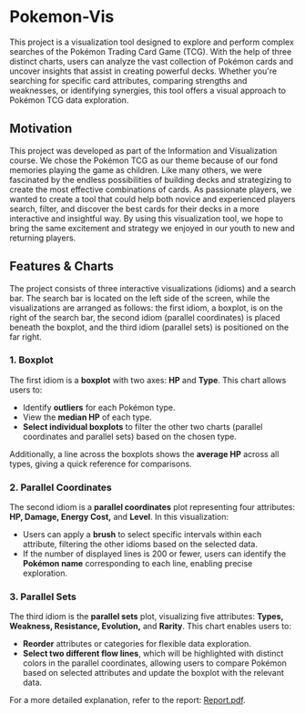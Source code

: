 # Pokemon-Vis

This project is a visualization tool designed to explore and perform complex searches of the Pokémon Trading Card Game (TCG). With the help of three distinct charts, users can analyze the vast collection of Pokémon cards and uncover insights that assist in creating powerful decks. Whether you're searching for specific card attributes, comparing strengths and weaknesses, or identifying synergies, this tool offers a visual approach to Pokémon TCG data exploration.

## Motivation

This project was developed as part of the Information and Visualization course. We chose the Pokémon TCG as our theme because of our fond memories playing the game as children. Like many others, we were fascinated by the endless possibilities of building decks and strategizing to create the most effective combinations of cards. As passionate players, we wanted to create a tool that could help both novice and experienced players search, filter, and discover the best cards for their decks in a more interactive and insightful way. By using this visualization tool, we hope to bring the same excitement and strategy we enjoyed in our youth to new and returning players.

## Features & Charts

The project consists of three interactive visualizations (idioms) and a search bar. The search bar is located on the left side of the screen, while the visualizations are arranged as follows: the first idiom, a boxplot, is on the right of the search bar, the second idiom (parallel coordinates) is placed beneath the boxplot, and the third idiom (parallel sets) is positioned on the far right.

### 1. Boxplot
The first idiom is a **boxplot** with two axes: **HP** and **Type**. This chart allows users to:

- Identify **outliers** for each Pokémon type.
- View the **median HP** of each type.
- **Select individual boxplots** to filter the other two charts (parallel coordinates and parallel sets) based on the chosen type.

Additionally, a line across the boxplots shows the **average HP** across all types, giving a quick reference for comparisons.

### 2. Parallel Coordinates
The second idiom is a **parallel coordinates** plot representing four attributes: **HP, Damage, Energy Cost,** and **Level**. In this visualization:

- Users can apply a **brush** to select specific intervals within each attribute, filtering the other idioms based on the selected data.
- If the number of displayed lines is 200 or fewer, users can identify the **Pokémon name** corresponding to each line, enabling precise exploration.

### 3. Parallel Sets
The third idiom is the **parallel sets** plot, visualizing five attributes: **Types, Weakness, Resistance, Evolution,** and **Rarity**. This chart enables users to:

- **Reorder** attributes or categories for flexible data exploration.
- **Select two different flow lines**, which will be highlighted with distinct colors in the parallel coordinates, allowing users to compare Pokémon based on selected attributes and update the boxplot with the relevant data.

For a more detailed explanation, refer to the report: [Report.pdf](VI-25_Report.pdf).

